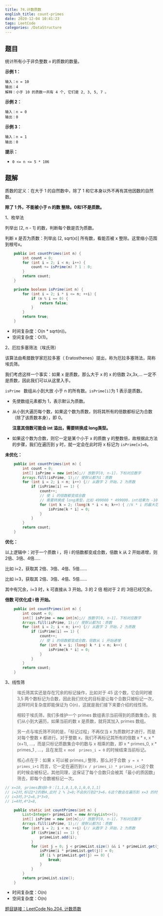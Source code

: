 ```yaml
---
title: 74.计数质数
english_title: count-primes
date: 2020-12-04 10:41:23
tags: LeetCode
categories: /DataStructure
---
```


## 题目

统计所有小于非负整数 *`n`* 的质数的数量。

**示例 1：**

```
输入：n = 10
输出：4
解释：小于 10 的质数一共有 4 个, 它们是 2, 3, 5, 7 。
```

**示例 2：**

```
输入：n = 0
输出：0
```

**示例 3：**

```
输入：n = 1
输出：0
```

**提示：**

- `0 <= n <= 5 * 106`

## 题解

质数的定义：在大于 1 的自然数中，除了 1 和它本身以外不再有其他因数的自然数。

**除了 1 外，不能被小于 n 的数 整除。0和1不是质数。**

1、枚举法

列举出 [2, n - 1] 的数，判断每个数是否为质数。

判断 x 是否为质数：列举出 [2, sqrt(x)] 所有数，看能否被 x 整除。这里缩小范围到根号x。

```java
    public int countPrimes(int n) {
        int count = 0;
        for (int i = 2; i < n; i++) {
            count += isPrime(n) ? 1 : 0;
        }
        return count;
    }

    private boolean isPrime(int n) {
        for (int i = 2; i * i <= n; ++i) {
            if (n % i == 0) {
                return false;
            }
        }
        return true;
    }
```

* 时间复杂度：O(n * sqrt(n))。
* 空间复杂度：O(1)。

2、厄拉多塞筛法（埃氏筛）

该算法由希腊数学家厄拉多塞（ Eratosthenes）提出，称为厄拉多塞筛法，简称埃氏筛。

我们考虑这样一个事实：如果 x 是质数，那么大于 x 的 x 的倍数 2x,3x,… 一定不是质数，因此我们可以从这里入手。

`isPrime ` 数组从小到大放 小于 n 的所有数。`isPrime[i]`为 1 表示是质数。

* 先使数组元素都为 1，表示默认为质数。

* 从小到大遍历每个数，如果这个数为质数，则将其所有的倍数都标记为合数（除了该质数本身），即 0。

  **注意其倍数可能会 int 溢出，需要转换成 long类型。**

* 如果这个数为合数，则它一定是某个小于 x 的质数 y 的整数倍，故根据此方法的步骤，我们在遍历到 y 时，就一定会在此时将 x 标记为 `isPrime[x]=0`。

**未优化：**

```java
    public int countPrimes(int n) {
        int count = 0;
        int[] isPrime = new int[n];// 放数字[0, n-1]，下标对应数字
        Arrays.fill(isPrime, 1);// 使默认都为1：质数
        for (int i = 2; i < n; i++) {// 从数字 2 开始，2 为质数
            if (isPrime[i] == 1) {
                count++;
                // 使 i 的倍数都变成合数
                // 需要转换成 long类型，比如 499000 * 499000，int结果为 -107103168
                for (int k = 2; (long)k * i < n; k++) { //k * i 的最大范围是小于 n
                    isPrime[k * i] = 0;
                }
            }
        }
        return count;
    }
```

**优化：**

以上逻辑中：对于一个质数 i ，将 i 的倍数都变成合数，倍数 k 从 2 开始递增，则 2倍、3倍、4倍.....

比如 i=2，获取其 2倍、3倍、4倍、5倍……

比如 i=3，获取其 2倍、3倍、4倍、5倍……

其中有冗余，i=3 时，k 可直接从 3 开始。3 的 2 倍 相对于 2 的 3倍已经冗余。

**倍数 可优化成 i 倍 开始。**

```java
    public int countPrimes(int n) {
        int count = 0;
        int[] isPrime = new int[n];// 放数字[0, n-1]，下标对应数字
        Arrays.fill(isPrime, 1);// 使默认都为1：质数
        for (int i = 2; i < n; i++) {// 从数字 2 开始，2 为质数
            if (isPrime[i] == 1) {
                count++;
                // 使 i 的倍数都变成合数，倍数从 i 开始递增
                for (int k = i; (long) k * i < n; k++) {
                    isPrime[k * i] = 0;
                }
            }
        }
        return count;
    }
```

3、线性筛

> 埃氏筛其实还是存在冗余的标记操作，比如对于 45 这个数，它会同时被 3,5 两个数标记为合数，因此我们优化的目标是让每个合数只被标记一次，这样时间复杂度即能保证为 O(n)，这就是我们接下来要介绍的线性筛。
>
> 相较于埃氏筛，我们多维护一个 primes 数组表示当前得到的质数集合。我们从小到大遍历，如果当前的数 x 是质数，就将其加入 primes 数组。
>
> 另一点与埃氏筛不同的是，「标记过程」不再仅当 x 为质数时才进行，而是对每个整数 x 都进行。对于整数 x，我们不再标记其所有的倍数 x * x, x *  (x+1), …，而是只标记质数集合中的数与 x 相乘的数，即 x  * primes_0,   x * primes_1 , …，且在发现 `x mod  primes_i = 0` 的时候结束当前标记。
> 
> 核心点在于：如果 x 可以被 primes_i 整除，那么对于合数` y = x * primes_i+1` 而言，它一定在遍历到`(x / primes_i) * primes_i+1`这个数的时候会被标记，其他同理，这保证了每个合数只会被其「最小的质因数」筛去，即每个合数被标记一次。

```java
// x=10, primes数组0-9：[1,1,0,1,0,1,0,0,1,1]
// i=2时,标记2*2的数4,此时 2 % 2=0;不会执行到2*3=6，6这个数会在遍历到 x=3 的时候被标记
// i=3时,3*2=6,3*3=9,
// i=4时,4*2=8,

    public static int countPrimes(int n) {
        List<Integer> primeList = new ArrayList<>();
        int[] isPrime = new int[n];// 放数字[0, n-1]，下标对应数字
        Arrays.fill(isPrime, 1);// 使默认都为1：质数
        for (int i = 2; i < n; ++i) {// 从数字 2 开始，2 为质数
            if (isPrime[i] == 1) {
                primeList.add(i);
            }
            for (int j = 0; j < primeList.size() && i * primeList.get(j) < n; ++j) {
                isPrime[i * primeList.get(j)] = 0;
                if (i % primeList.get(j) == 0) {
                    break;
                }
            }
        }
        return primeList.size();
    }
```

* 时间复杂度：O(n)
* 空间复杂度：O(n)

[题目链接：LeetCode No.204. 计数质数](https://leetcode-cn.com/problems/count-primes/)